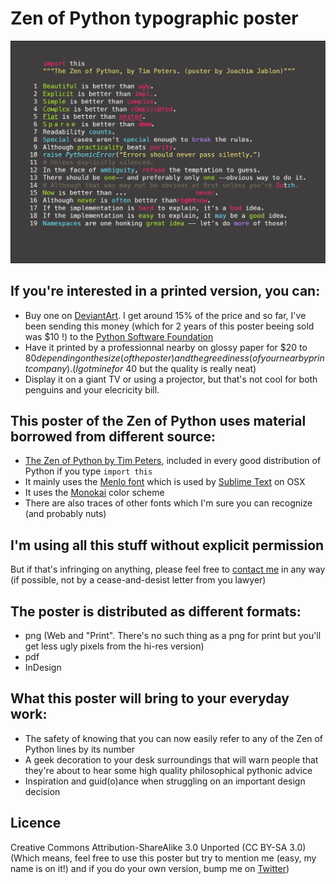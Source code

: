 # Zen of Python typographic poster

![The poster you need now !](/zen_web.png)

## If you're interested in a printed version, you can:

 - Buy one on [DeviantArt](http://ewjoachim.deviantart.com/art/Zen-of-Python-Poster-397139195). I get around 15% of the price and so far, I've been sending this money (which for 2 years of this poster beeing sold was $10 !) to the [Python Software Foundation](https://www.python.org/psf/)
 - Have it printed by a professionnal nearby on glossy paper for $20 to $80 depending on the size (of the poster) and the greediness (of your nearby print company). (I got mine for ~$40 but the quality is really neat)
 - Display it on a giant TV or using a projector, but that's not cool for both penguins and your elecricity bill.

## This poster of the Zen of Python uses material borrowed from different source:

 - [The Zen of Python by Tim Peters](https://www.python.org/dev/peps/pep-0020/), included in every good distribution of Python if you type ``import this``
 - It mainly uses the [Menlo font](https://en.wikipedia.org/wiki/Menlo_(typeface)) which is used by [Sublime Text](http://www.sublimetext.com/) on OSX
 - It uses the [Monokai](http://www.monokai.nl/blog/2006/07/15/textmate-color-theme/) color scheme
 - There are also traces of other fonts which I'm sure you can recognize (and probably nuts)

## I'm using all this stuff without explicit permission

 But if that's infringing on anything, please feel free to [contact me](https://twitter.com/Ewjoachim) in any way (if possible, not by a cease-and-desist letter from you lawyer)

## The poster is distributed as different formats:

 - png (Web and "Print". There's no such thing as a png for print but you'll get less ugly pixels from the hi-res version)
 - pdf
 - InDesign

## What this poster will bring to your everyday work:

 - The safety of knowing that you can now easily refer to any of the Zen of Python lines by its number
 - A geek decoration to your desk surroundings that will warn people that they're about to hear some high quality philosophical pythonic advice
 - Inspiration and guid(o)ance when struggling on an important design decision

## Licence

Creative Commons Attribution-ShareAlike 3.0 Unported (CC BY-SA 3.0) (Which means, feel free to use this poster but try to mention me (easy, my name is on it!) and if you do your own version, bump me on [Twitter](https://twitter.com/Ewjoachim))

